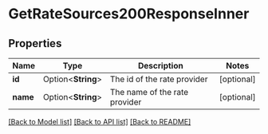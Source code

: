 # GetRateSources200ResponseInner

## Properties

Name | Type | Description | Notes
------------ | ------------- | ------------- | -------------
**id** | Option<**String**> | The id of the rate provider | [optional]
**name** | Option<**String**> | The name of the rate provider | [optional]

[[Back to Model list]](../README.md#documentation-for-models) [[Back to API list]](../README.md#documentation-for-api-endpoints) [[Back to README]](../README.md)


